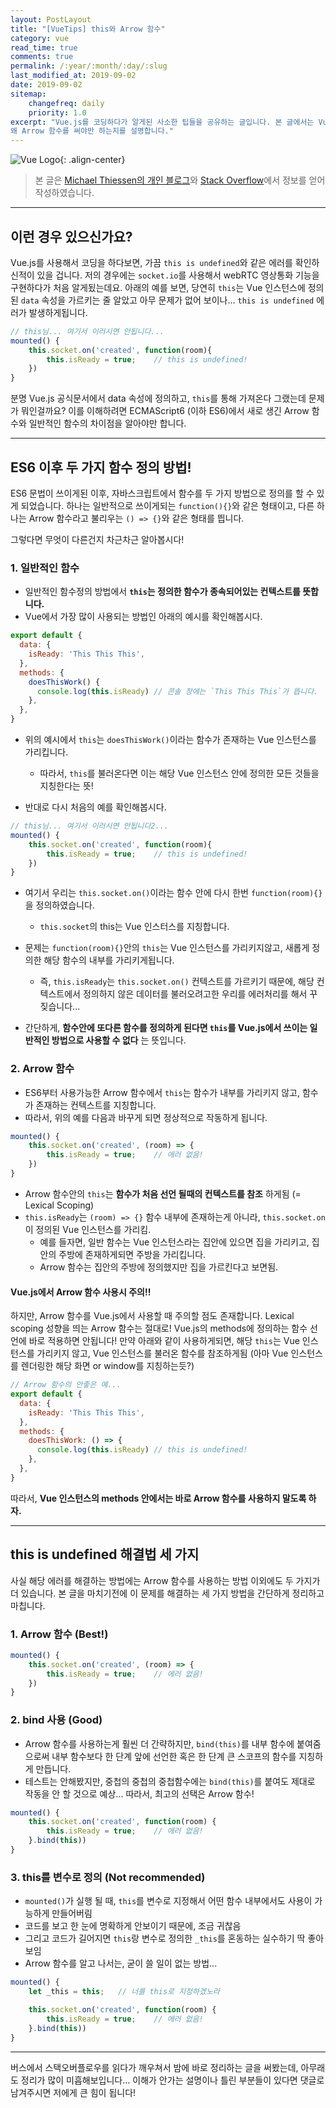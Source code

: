 ```yaml
---
layout: PostLayout 
title: "[VueTips] this와 Arrow 함수"
category: vue
read_time: true
comments: true
permalink: /:year/:month/:day/:slug
last_modified_at: 2019-09-02
date: 2019-09-02
sitemap:
    changefreq: daily
    priority: 1.0
excerpt: "Vue.js를 코딩하다가 알게된 사소한 팁들을 공유하는 글입니다. 본 글에서는 Vue 인스턴스에서 계속해서 사용하게 되는 this의 스코프가 어떻게 설정되고,
왜 Arrow 함수를 써야만 하는지를 설명합니다."
---
```


![Vue Logo](https://github.com/chansbro/chansbro.github.io/blob/master/assets/images/vue_logo.jpeg?raw=true){: .align-center}

> 본 글은 [Michael Thiessen의 개인 블로그](https://michaelnthiessen.com/this-is-undefined/)와 [Stack Overflow](https://stackoverflow.com/questions/49417410/how-to-save-reference-to-this-in-vue-component)에서 정보를 얻어 작성하였습니다.

---

## 이런 경우 있으신가요?

Vue.js를 사용해서 코딩을 하다보면, 가끔 `this is undefined`와 같은 에러를 확인하신적이 있을 겁니다.
저의 경우에는 `socket.io`를 사용해서 webRTC 영상통화 기능을 구현하다가 처음 알게됬는데요.
아래의 예를 보면, 당연히 `this`는 Vue 인스턴스에 정의된 `data` 속성을 가르키는 줄 알았고 아무 문제가 없어 보이나...
`this is undefined` 에러가 발생하게됩니다.

```js
// this님... 여기서 이러시면 안됩니다...
mounted() {
    this.socket.on('created', function(room){
        this.isReady = true;    // this is undefined!
    })
}
```

분명 Vue.js 공식문서에서 data 속성에 정의하고, `this`를 통해 가져온다 그랬는데 문제가 뭐인걸까요?
이를 이해하려면 ECMAScript6 (이하 ES6)에서 새로 생긴 Arrow 함수와 일반적인 함수의 차이점을 알아야만 합니다.

---

## ES6 이후 두 가지 함수 정의 방법!

ES6 문법이 쓰이게된 이후, 자바스크립트에서 함수를 두 가지 방법으로 정의를 할 수 있게 되었습니다.
하나는 일반적으로 쓰이게되는 `function(){}`와 같은 형태이고,
다른 하나는 Arrow 함수라고 불리우는 `() => {}`와 같은 형태를 띕니다.

그렇다면 무엇이 다른건지 차근차근 알아봅시다!

### 1. 일반적인 함수

- 일반적인 함수정의 방법에서 **`this`는 정의한 함수가 종속되어있는 컨텍스트를 뜻합니다.**
- Vue에서 가장 많이 사용되는 방법인 아래의 예시를 확인해봅시다.

```js
export default {
  data: {
    isReady: 'This This This',
  },
  methods: {
    doesThisWork() {
      console.log(this.isReady) // 콘솔 창에는 `This This This`가 뜹니다.
    },
  },
}
```

- 위의 예시에서 `this`는 `doesThisWork()`이라는 함수가 존재하는 Vue 인스턴스를 가리킵니다.

  - 따라서, `this`를 불러온다면 이는 해당 Vue 인스턴스 안에 정의한 모든 것들을 지칭한다는 뜻!

- 반대로 다시 처음의 예를 확인해봅시다.

```js
// this님... 여기서 이러시면 안됩니다2...
mounted() {
    this.socket.on('created', function(room){
        this.isReady = true;    // this is undefined!
    })
}
```

- 여기서 우리는 `this.socket.on()`이라는 함수 안에 다시 한번 `function(room){}`을 정의하였습니다.

  - `this.socket`의 this는 Vue 인스터스를 지칭합니다.

- 문제는 `function(room){}`안의 `this`는 Vue 인스턴스를 가리키지않고, 새롭게 정의한 해당 함수의 내부를 가리키게됩니다.

  - 즉, `this.isReady`는 `this.socket.on()` 컨텍스트를 가르키기 때문에, 해당 컨텍스트에서 정의하지 않은 데이터를 불러오려고한 우리를 에러처리를 해서 꾸짖습니다...

- 간단하게, **함수안에 또다른 함수를 정의하게 된다면 `this`를 Vue.js에서 쓰이는 일반적인 방법으로 사용할 수 없다** 는 뜻입니다.

### 2. Arrow 함수

- ES6부터 사용가능한 Arrow 함수에서 `this`는 함수가 내부를 가리키지 않고, 함수가 존재하는 컨텍스트를 지칭합니다.
- 따라서, 위의 예를 다음과 바꾸게 되면 정상적으로 작동하게 됩니다.

```js
mounted() {
    this.socket.on('created', (room) => {
        this.isReady = true;    // 에러 없음!
    })
}
```

- Arrow 함수안의 `this`는 **함수가 처음 선언 될때의 컨텍스트를 참조** 하게됨 (= Lexical Scoping)
- `this.isReady`는 `(room) => {}` 함수 내부에 존재하는게 아니라, `this.socket.on`이 정의된 Vue 인스턴스를 가리킴.
  - 예를 들자면, 일반 함수는 Vue 인스턴스라는 집안에 있으면 집을 가리키고, 집안의 주방에 존재하게되면 주방을 가리킵니다.
  - Arrow 함수는 집안의 주방에 정의했지만 집을 가르킨다고 보면됨.

#### Vue.js에서 Arrow 함수 사용시 주의!!

하지만, Arrow 함수를 Vue.js에서 사용할 때 주의할 점도 존재합니다.
Lexical scoping 성향을 띄는 Arrow 함수는 절대로! Vue.js의 methods에 정의하는 함수 선언에 바로 적용하면 안됩니다!
만약 아래와 같이 사용하게되면, 해당 `this`는 Vue 인스턴스를 가리키지 않고, Vue 인스턴스를 불러온 함수를 참조하게됨 (아마 Vue 인스턴스를 렌더링한 해당 화면 or window를 지칭하는듯?)

```js
// Arrow 함수의 안좋은 예...
export default {
  data: {
    isReady: 'This This This',
  },
  methods: {
    doesThisWork: () => {
      console.log(this.isReady) // this is undefined!
    },
  },
}
```

따라서, **Vue 인스턴스의 methods 안에서는 바로 Arrow 함수를 사용하지 말도록 하자.**

---

## this is undefined 해결법 세 가지

사실 해당 에러를 해결하는 방법에는 Arrow 함수를 사용하는 방법 이외에도 두 가지가 더 있습니다.
본 글을 마치기전에 이 문제를 해결하는 세 가지 방법을 간단하게 정리하고 마칩니다.

### 1. Arrow 함수 (Best!)

```js
mounted() {
    this.socket.on('created', (room) => {
        this.isReady = true;    // 에러 없음!
    })
}
```

### 2. bind 사용 (Good)

- Arrow 함수를 사용하는게 훨씬 더 간략하지만, `bind(this)`를 내부 함수에 붙여줌으로써 내부 함수보다 한 단계 앞에 선언한 혹은 한 단계 큰 스코프의 함수를 지칭하게 만듭니다.
- 테스트는 안해봤지만, 중첩의 중첩의 중첩함수에는 `bind(this)`를 붙여도 제대로 작동을 안 할 것으로 예상... 따라서, 최고의 선택은 Arrow 함수!

```js
mounted() {
    this.socket.on('created', function(room) {
        this.isReady = true;    // 에러 없음!
    }.bind(this))
}
```

### 3. this를 변수로 정의 (Not recommended)

- `mounted()`가 실행 될 때, `this`를 변수로 지정해서 어떤 함수 내부에서도 사용이 가능하게 만들어버림
- 코드를 보고 한 눈에 명확하게 안보이기 때문에, 조금 귀찮음
- 그리고 코드가 길어지면 `this`랑 변수로 정의한 `_this`를 혼동하는 실수하기 딱 좋아보임
- Arrow 함수를 알고 나서는, 굳이 쓸 일이 없는 방법...

```js
mounted() {
    let _this = this;   // 너를 this로 지정하겠노라

    this.socket.on('created', function(room) {
        this.isReady = true;    // 에러 없음!
    }.bind(this))
}
```

---

버스에서 스택오버플로우를 읽다가 깨우쳐서 밤에 바로 정리하는 글을 써봤는데, 아무래도 정리가 많이 미흡해보입니다...
이해가 안가는 설명이나 틀린 부분들이 있다면 댓글로 남겨주시면 저에게 큰 힘이 됩니다!
